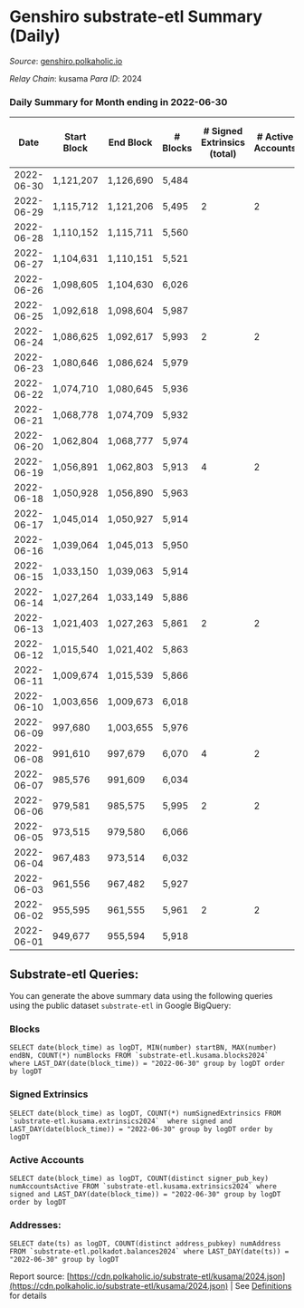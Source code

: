# Genshiro substrate-etl Summary (Daily)

_Source_: [genshiro.polkaholic.io](https://genshiro.polkaholic.io)

*Relay Chain*: kusama
*Para ID*: 2024



### Daily Summary for Month ending in 2022-06-30


| Date | Start Block | End Block | # Blocks | # Signed Extrinsics (total) | # Active Accounts | # Passive | # New | # Addresses with Balances | # Events | # Transfers | # XCM Transfers In | # XCM Transfers Out |
| ---- | ----------- | --------- | -------- | --------------------------- | ----------------- | --------- | ----- | ------------------------- | -------- | ----------- | ------------------ | ------------------- |
| 2022-06-30 | 1,121,207 | 1,126,690 | 5,484  |  |  |  |  | 24 | 10,977 |   |   |   |
| 2022-06-29 | 1,115,712 | 1,121,206 | 5,495  | 2 | 2 |  |  | 24 | 11,017 |   | 2  |   |
| 2022-06-28 | 1,110,152 | 1,115,711 | 5,560  |  |  |  |  | 24 | 11,134 |   | 1  |   |
| 2022-06-27 | 1,104,631 | 1,110,151 | 5,521  |  |  |  |  | 24 | 11,051 |   |   |   |
| 2022-06-26 | 1,098,605 | 1,104,630 | 6,026  |  |  |  |  | 24 | 12,062 |   |   |   |
| 2022-06-25 | 1,092,618 | 1,098,604 | 5,987  |  |  |  |  | 24 | 11,989 |   | 1  |   |
| 2022-06-24 | 1,086,625 | 1,092,617 | 5,993  | 2 | 2 |  |  | 24 | 12,009 |   | 1  |   |
| 2022-06-23 | 1,080,646 | 1,086,624 | 5,979  |  |  |  |  | 24 | 11,973 |   | 1  |   |
| 2022-06-22 | 1,074,710 | 1,080,645 | 5,936  |  |  |  |  | 24 | 11,892 |   | 2  |   |
| 2022-06-21 | 1,068,778 | 1,074,709 | 5,932  |  |  |  |  | 24 | 11,879 |   | 1  |   |
| 2022-06-20 | 1,062,804 | 1,068,777 | 5,974  |  |  |  |  | 24 | 11,963 |   | 1  |   |
| 2022-06-19 | 1,056,891 | 1,062,803 | 5,913  | 4 | 2 |  |  | 24 | 11,852 |   |   |   |
| 2022-06-18 | 1,050,928 | 1,056,890 | 5,963  |  |  |  |  | 24 | 11,936 |   |   |   |
| 2022-06-17 | 1,045,014 | 1,050,927 | 5,914  |  |  |  |  | 24 | 11,838 |   |   |   |
| 2022-06-16 | 1,039,064 | 1,045,013 | 5,950  |  |  |  |  | 24 | 11,910 |   |   |   |
| 2022-06-15 | 1,033,150 | 1,039,063 | 5,914  |  |  |  |  | 24 | 11,843 |   | 1  |   |
| 2022-06-14 | 1,027,264 | 1,033,149 | 5,886  |  |  |  |  | 24 | 11,786 |   | 1  |   |
| 2022-06-13 | 1,021,403 | 1,027,263 | 5,861  | 2 | 2 |  |  | 24 | 11,755 |   | 3  |   |
| 2022-06-12 | 1,015,540 | 1,021,402 | 5,863  |  |  |  |  | 24 | 11,741 |   | 1  |   |
| 2022-06-11 | 1,009,674 | 1,015,539 | 5,866  |  |  |  |  | 24 | 11,752 |   | 2  |   |
| 2022-06-10 | 1,003,656 | 1,009,673 | 6,018  |  |  |  |  | 24 | 12,051 |   | 1  |   |
| 2022-06-09 | 997,680 | 1,003,655 | 5,976  |  |  |  |  | 24 | 11,962 |   |   |   |
| 2022-06-08 | 991,610 | 997,679 | 6,070  | 4 | 2 |  |  | 24 | 12,171 |   | 1  |   |
| 2022-06-07 | 985,576 | 991,609 | 6,034  |  |  |  |  | 24 | 12,078 |   |   |   |
| 2022-06-06 | 979,581 | 985,575 | 5,995  | 2 | 2 |  |  | 24 | 12,018 |   | 2  |   |
| 2022-06-05 | 973,515 | 979,580 | 6,066  |  |  |  |  | 24 | 12,152 |   | 2  |   |
| 2022-06-04 | 967,483 | 973,514 | 6,032  |  |  |  |  | 24 | 12,089 |   | 3  |   |
| 2022-06-03 | 961,556 | 967,482 | 5,927  |  |  |  |  | 24 | 11,864 |   |   |   |
| 2022-06-02 | 955,595 | 961,555 | 5,961  | 2 | 2 |  |  | 24 | 11,945 |   | 1  |   |
| 2022-06-01 | 949,677 | 955,594 | 5,918  |  |  |  |  | 24 | 11,846 |   |   |   |

## Substrate-etl Queries:
You can generate the above summary data using the following queries using the public dataset `substrate-etl` in Google BigQuery:


### Blocks
```
SELECT date(block_time) as logDT, MIN(number) startBN, MAX(number) endBN, COUNT(*) numBlocks FROM `substrate-etl.kusama.blocks2024`  where LAST_DAY(date(block_time)) = "2022-06-30" group by logDT order by logDT
```


### Signed Extrinsics
```
SELECT date(block_time) as logDT, COUNT(*) numSignedExtrinsics FROM `substrate-etl.kusama.extrinsics2024`  where signed and LAST_DAY(date(block_time)) = "2022-06-30" group by logDT order by logDT
```


### Active Accounts
```
SELECT date(block_time) as logDT, COUNT(distinct signer_pub_key) numAccountsActive FROM `substrate-etl.kusama.extrinsics2024` where signed and LAST_DAY(date(block_time)) = "2022-06-30" group by logDT order by logDT
```


### Addresses:
```
SELECT date(ts) as logDT, COUNT(distinct address_pubkey) numAddress FROM `substrate-etl.polkadot.balances2024` where LAST_DAY(date(ts)) = "2022-06-30" group by logDT
```



Report source: [https://cdn.polkaholic.io/substrate-etl/kusama/2024.json](https://cdn.polkaholic.io/substrate-etl/kusama/2024.json) | See [Definitions](/DEFINITIONS.md) for details
